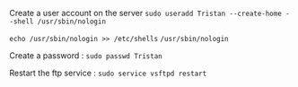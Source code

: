 Create a user account on the server
`sudo useradd Tristan --create-home --shell /usr/sbin/nologin`

`echo /usr/sbin/nologin >> /etc/shells`
`/usr/sbin/nologin`

Create a password :
`sudo passwd Tristan`

Restart the ftp service :
`sudo service vsftpd restart`
